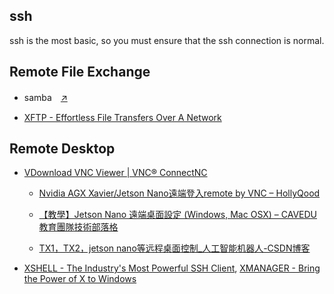 
## ssh

ssh is the most basic, so you must ensure that the ssh connection is normal.

## Remote File Exchange

- samba　[↗](https://www.google.com/search?q=system-config-samba&rlz=1C1GCEU_zh-TWTW892TW892&oq=system-config-samba&aqs=chrome..69i57j0i512l6j69i65.6150j0j7&sourceid=chrome&ie=UTF-8)

- [XFTP - Effortless File Transfers Over A Network](https://www.netsarang.com/en/xftp-download/)


## Remote Desktop

- [VDownload VNC Viewer | VNC® ConnectNC](https://www.realvnc.com/en/connect/download/viewer/)

    - [Nvidia AGX Xavier/Jetson Nano遠端登入remote by VNC – HollyQood](https://hollyqood.wordpress.com/2019/04/25/nvidia-agx-xavier%e9%81%a0%e7%ab%af%e7%99%bb%e5%85%a5remote-by-vnc%e6%8c%89%e5%9c%96%e6%96%bd%e5%b7%a5%e4%bf%9d%e8%ad%89%e6%88%90%e5%8a%9f%e7%89%88%e6%9c%ac/)

    - [【教學】Jetson Nano 遠端桌面設定 (Windows, Mac OSX) – CAVEDU教育團隊技術部落格](https://blog.cavedu.com/2019/12/19/jetson-nano-remote-desktop-windows-mac-osx/)

    - [TX1，TX2，jetson nano等远程桌面控制_人工智能机器人-CSDN博客](https://blog.csdn.net/c417469898/article/details/105230167)

- [XSHELL - The Industry's Most Powerful SSH Client](https://www.netsarang.com/en/xshell-download/), [XMANAGER - Bring the Power of X to Windows](https://www.netsarang.com/en/xmanager/)
